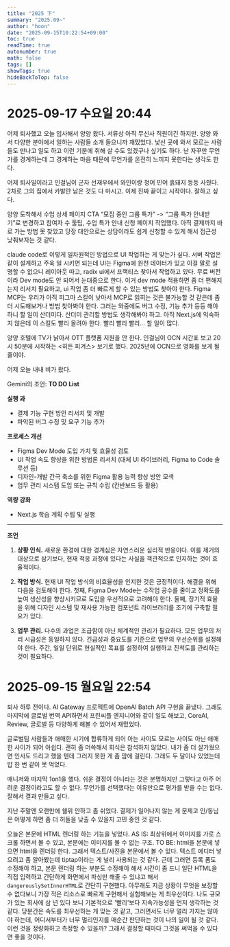 ```yaml
---
title: "2025 下"
summary: "2025.09~"
author: "hoon"
date: "2025-09-15T10:22:54+09:00"
toc: true
readTime: true
autonumber: true
math: false
tags: []
showTags: true
hideBackToTop: false
---
```


# 2025-09-17 수요일 20:44

어제 퇴사했고 오늘 입사해서 양양 왔다. 서류상 아직 무신사 직원이긴 하지만. 양양 와서 다양한 분야에서 일하는 사람들 소개 들으니까 재밌었다. 낯선 곳에 와서 모르는 사람들도 만나고 일도 하고 이런 기분에 취해 살 수도 있겠구나 싶기도 하다. 난 자꾸만 무언가를 경계하는데 그 경계하는 마음 때문에 무언가를 온전히 느끼지 못한다는 생각도 한다.

어제 퇴사일이라고 인걸님이 군자 선재우에서 와인이랑 청어 민어 흙돼지  등등 사줬다. 2차로 그의 집에서 카발란 남은 것도 다 마시고. 이제 진짜 끝이고 시작이다. 잘하고 싶다.

양양 도착해서 수업 상세 페이지 CTA “모집 중인 그룹 특가” -> “그룹 특가 안내받기”로 변경하고 참여자 수 툴팁, 수업 특가 안내 신청 페이지 작업했다. 아직 결제까지 바로 가는 방법 못 찾았고 당장 대안으로는 상담이라도 쉽게 신청할 수 있게 해서 접근성 낮춰보자는 것 같다.

claude code로 이렇게 일차원적인 방법으로 UI 작업하는 게 맞는가 싶다. 서버 작업은 같이 설계하고 주욱 일 시키면 되는데 UI는 Figma에 원천 데이터가 있고 이걸 말로 설명할 수 없으니 레이아웃 따고, radix ui에서 프랙티스 찾아서 작업하고 있다. 무료 버전이라 Dev mode도 안 되어서 눈대중으로 한다. 이거 dev mode 적용하면 좀 더 편해지는지 리서치 필요하고, ui 작업 좀 더 빠르게 할 수 있는 방법도 찾아야 한다. Figma MCP는 우리가 아직 피그마 스킬이 낮아서 MCP로 읽히는 것은 불가능할 것 같은데 좀 더 시도해보거나 방법 찾아봐야 한다. 그러는 와중에도 버그 수정, 기능 추가 등등 해야 하니 할 일이 산더미다. 산더미 관리할 방법도 생각해봐야 하고. 아직 Next.js에 익숙하지 않은데 이 스킬도 빨리 올려야 한다. 빨리 빨리 빨리… 할 일이 많다. 

양양 호텔에 TV가 낡아서 OTT 플랫폼 지원을 안 한다. 인걸님이 OCN 시간표 보고 20시 50분에 시작하는 <히든 피겨스> 보기로 했다. 2025년에 OCN으로 영화를 보게 될 줄이야.

어제 오늘 내내 비가 왔다. 

Gemini의 조언: 
**TO DO List**

**실행 과**
* 결제 기능 구현 방안 리서치 및 개발
* 파악된 버그 수정 및 요구 기능 추가

**프로세스 개선**
* Figma Dev Mode 도입 가치 및 효율성 검토
* UI 작업 속도 향상을 위한 방법론 리서치 (대체 UI 라이브러리, Figma to Code 솔루션 등)
* 디자인-개발 간극 축소를 위한 Figma 활용 능력 향상 방안 모색
* 업무 관리 시스템 도입 또는 규칙 수립 (칸반보드 등 활용)

**역량 강화**
* Next.js 학습 계획 수립 및 실행

---

**조언**

1.  **상황 인식.** 새로운 환경에 대한 경계심은 자연스러운 심리적 반응이다. 이를 제거의 대상으로 삼기보다, 현재 적응 과정에 있다는 사실을 객관적으로 인지하는 것이 효율적이다.

2.  **작업 방식.** 현재 UI 작업 방식의 비효율성을 인지한 것은 긍정적이다. 해결을 위해 다음을 검토해야 한다. 첫째, Figma Dev Mode는 수작업 공수를 줄이고 정확도를 높여 생산성을 향상시키므로 도입을 우선적으로 고려해야 한다. 둘째, 장기적 효율을 위해 디자인 시스템 및 재사용 가능한 컴포넌트 라이브러리를 조기에 구축할 필요가 있다.

3.  **업무 관리.** 다수의 과업은 조급함이 아닌 체계적인 관리가 필요하다. 모든 업무의 처리 시급성은 동일하지 않다. 긴급성과 중요도를 기준으로 업무의 우선순위를 설정해야 한다. 주간, 일일 단위로 현실적인 목표를 설정하여 실행하고 진척도를 관리하는 것이 필요하다.


# 2025-09-15 월요일 22:54

퇴사 하루 전이다. AI Gateway 프로젝트에 OpenAI Batch API 구현을 끝냈다. 그래도 마지막에 글로벌 번역 API하면서 프린씨플 엔지니어와 같이 일도 해보고, CoreAI, Review, 글로벌 등 다양하게 해볼 수 있어서 재밌었다.

글로벌팀 사람들과 애매한 시기에 합류하게 되어 아는 사이도 모르는 사이도 아닌 애매한 사이가 되어 아쉽다. 괜히 좀 머쓱해서 회식은 참석하지 않았다. 내가 좀 더 살가웠으면 인사도 드리고 했을 텐데 그러지 못한 게 좀 맘에 걸린다. 그래도 두 달이나 있었는데 밥 한 번 같이 못 먹었다. 

매니저와 마지막 1on1을 했다. 쉬운 결정이 아니라는 것은 분명하지만 그렇다고 아주 어려운 결정이라고도 할 수 없다. 무언가를 선택했다는 이유만으로 평가를 받을 수는 없다. 잘해서 결과 만들고 싶다. 

지난 주말엔 오랜만에 쉘위 안하고 좀 쉬었다. 결제가 일어나지 않는 게 문제고 인/동님은 어떻게 하면 좀 더 허들을 낮출 수 있을지 고민 중인 것 같다. 

오늘은 본문에 HTML 렌더링 하는 기능을 넣었다. AS IS: 최상위에서 이미지를 가로 스크롤 하면서 볼 수 있고, 본문에는 이미지를 볼 수 없는 구조. TO BE: html을 본문에 넣으면 html을 렌더링 한다. 그래서 텍스트/사진을 본문에서 볼 수 있다.
텍스트 에디터 넣으려고 좀 알아봤는데 tiptap이라는 게 널리 사용되는 것 같다. 근데 그러면 등록 폼도 수정해야 하고, 본문 렌더링 하는 부분도 수정해야 해서 시간이 좀 드니 일단 HTML을 직접 입력하고 간단하게 화면에서 파싱만 해줄 수 있냐고 해서 `dangerouslySetInnerHTML`로 간단히 구현했다. 아무래도 지금 상황이 무엇을 보장할 수 없다보니 가장 적은 리소스로 빠르게 구현해서 실험해보는 게 최우선이다. 나도 규모가 있는 회사에 삼 년 있다 보니 기본적으로 '빨리'보다 지속가능성을 먼저 생각하는 것 같다. 당분간은 속도를 최우선하는 게 맞는 것 같고, 그러면서도 너무 멀리 가지는 않아야 하는데, 어디서부터가 너무 멀리인지를 매순간 판단하는 것이 나의 일이 될 것 같다. 이런 것을 정량화하고 측정할 수 있을까? 그래서 결정할 때마다 그것을 써먹을 수 있다면 좋을 것이다. 
